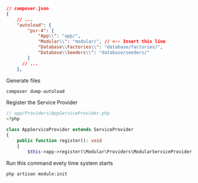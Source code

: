 ```json
// composer.json
{
    // ...
    "autoload": {
        "psr-4": {
            "App\\": "app/",
            "Modular\\": "modular/", // <-- Insert this line
            "Database\\Factories\\": "database/factories/",
            "Database\\Seeders\\": "database/seeders/"
        }
      // ...
    },
```

Generate files

```bash
composer dump-autoload
```

Register the Service Provider

```php
// app/Providers/AppServiceProvider.php
<?php

class AppServiceProvider extends ServiceProvider
{
    public function register(): void
    {
        $this->app->register(\Modular\Providers\ModularServiceProvider::class);
```

Run this command evety time system starts

```bash
php artisan module:init
```

